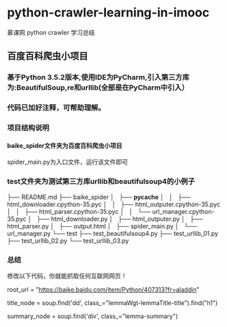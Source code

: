 # python-crawler-learning-in-imooc
慕课网 python crawler 学习总结

## 百度百科爬虫小项目

### 基于Python 3.5.2版本,使用IDE为PyCharm,引入第三方库为:BeautifulSoup,re和urllib(全部是在PyCharm中引入）

### 代码已加好注释，可帮助理解。

### 项目结构说明

#### baike_spider文件夹为百度百科爬虫小项目

spider_main.py为入口文件，运行该文件即可

### test文件夹为测试第三方库urllib和beautifulsoup4的小例子

├── README.md
├── baike_spider
│   ├── __pycache__
│   │   ├── html_downloader.cpython-35.pyc
│   │   ├── html_outputer.cpython-35.pyc
│   │   ├── html_parser.cpython-35.pyc
│   │   └── url_manager.cpython-35.pyc
│   ├── html_downloader.py
│   ├── html_outputer.py
│   ├── html_parser.py
│   ├── output.html
│   ├── spider_main.py
│   └── url_manager.py
└── test
    ├── test_beautifulsoup4.py
    ├── test_urllib_01.py
    ├── test_urllib_02.py
    └── test_urllib_03.py

### 总结

修改以下代码，你就能抓取任何互联网网页！

root_url = "https://baike.baidu.com/item/Python/407313?fr=aladdin"

title_node = soup.find('dd', class_="lemmaWgt-lemmaTitle-title").find("h1")

summary_node = soup.find('div', class_="lemma-summary")

